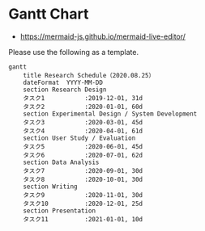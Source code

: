 # Gantt Chart

- https://mermaid-js.github.io/mermaid-live-editor/

Please use the following as a template.

```
gantt
	title Research Schedule（2020.08.25）
	dateFormat  YYYY-MM-DD
	section Research Design
	タスク1           :2019-12-01, 31d
	タスク2           :2020-01-01, 60d
	section Experimental Design / System Development
	タスク3           :2020-03-01, 45d
	タスク4           :2020-04-01, 61d
	section User Study / Evaluation
	タスク5           :2020-06-01, 45d
	タスク6           :2020-07-01, 62d
	section Data Analysis
	タスク7           :2020-09-01, 30d
	タスク8           :2020-10-01, 30d
	section Writing
	タスク9           :2020-11-01, 30d
	タスク10          :2020-12-01, 25d
	section Presentation
	タスク11          :2021-01-01, 10d
```
